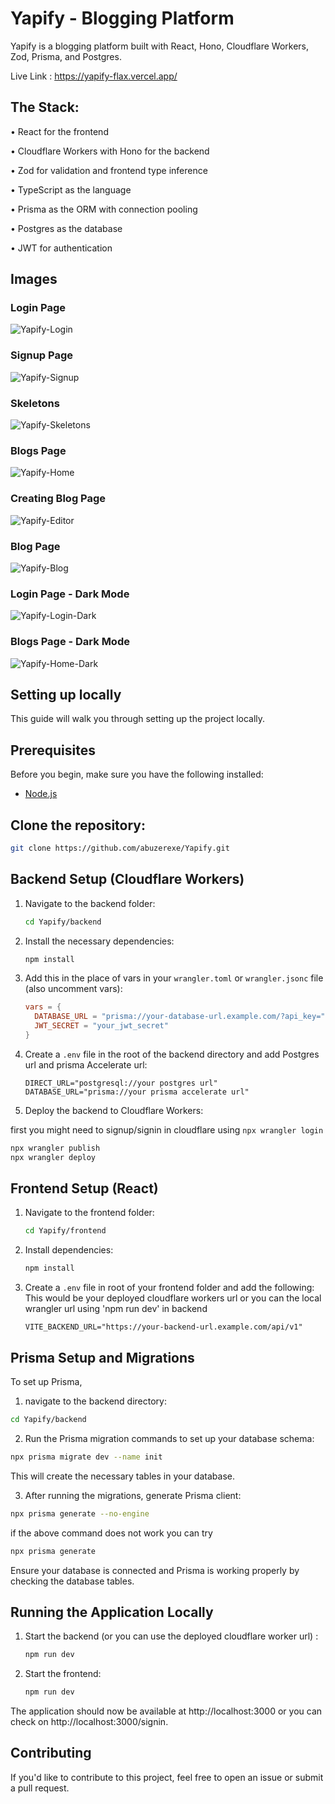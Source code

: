 # Yapify - Blogging Platform

Yapify is a blogging platform built with React, Hono, Cloudflare Workers, Zod, Prisma, and Postgres. 

Live Link : https://yapify-flax.vercel.app/

##  The Stack: 

 • React for the frontend

 • Cloudflare Workers with Hono for the backend

 • Zod for validation and frontend type inference

 • TypeScript as the language

 • Prisma as the ORM with connection pooling

 • Postgres as the database

 • JWT for authentication

## Images
### Login Page
![Yapify-Login](frontend/public/images/Yapify-Login.png)
### Signup Page
![Yapify-Signup](frontend/public/images/Yapify-Signup.png)
### Skeletons
![Yapify-Skeletons](frontend/public/images/Yapify-Skeletons.png)
### Blogs Page
![Yapify-Home](frontend/public/images/Yapify-Home.png)
### Creating Blog Page
![Yapify-Editor](frontend/public/images/Yapify-Editor.png)
### Blog Page
![Yapify-Blog](frontend/public/images/Yapify-Blog.png)
### Login Page - Dark Mode
![Yapify-Login-Dark](frontend/public/images/Yapify-Login-Dark.png)
### Blogs Page - Dark Mode
![Yapify-Home-Dark](frontend/public/images/Yapify-Home-Dark.png)



## Setting up locally

This guide will walk you through setting up the project locally.

## Prerequisites

Before you begin, make sure you have the following installed:

- [Node.js](https://nodejs.org/) 




## Clone the repository:

   ```bash
   git clone https://github.com/abuzerexe/Yapify.git
   ```

   
## Backend Setup (Cloudflare Workers)

1. Navigate to the backend folder:

   ```bash
   cd Yapify/backend
   ```

2. Install the necessary dependencies:

   ```bash
   npm install
   ```

3. Add this in the place of vars in your `wrangler.toml` or `wrangler.jsonc` file (also uncomment vars):

   ```toml
   vars = {
     DATABASE_URL = "prisma://your-database-url.example.com/?api_key=",
     JWT_SECRET = "your_jwt_secret"
   }
   ```

4. Create a `.env` file in the root of the backend directory and add Postgres url and prisma Accelerate url:

   ```env
   DIRECT_URL="postgresql://your postgres url"
   DATABASE_URL="prisma://your prisma accelerate url"
   ```

5. Deploy the backend to Cloudflare Workers:

  first you might need to signup/signin in cloudflare using `npx wrangler login` 

   ```bash
   npx wrangler publish
   npx wrangler deploy
   ```
   ## Frontend Setup (React)
   
1. Navigate to the frontend folder:

   ```bash
   cd Yapify/frontend
   ```
   
2. Install dependencies:
   ```bash
   npm install
   ```

3. Create a `.env` file in root of your frontend folder and add the following:
  This would be your deployed cloudflare workers url or you can the local wrangler url using 'npm run dev' in backend
   ```env
   VITE_BACKEND_URL="https://your-backend-url.example.com/api/v1"
   ```

## Prisma Setup and Migrations
To set up Prisma,

1. navigate to the backend directory:

```bash
cd Yapify/backend
```

2. Run the Prisma migration commands to set up your database schema:

```bash
npx prisma migrate dev --name init
```
This will create the necessary tables in your database.

3. After running the migrations, generate Prisma client:

```bash
npx prisma generate --no-engine 
```
if the above command does not work you can try 

```bash
npx prisma generate 
```
Ensure your database is connected and Prisma is working properly by checking the database tables.

## Running the Application Locally

1. Start the backend (or you can use the deployed cloudflare worker url) :

   ```bash
   npm run dev
   ```

2. Start the frontend:

   ```bash
   npm run dev
   ```

The application should now be available at http://localhost:3000 or you can check on http://localhost:3000/signin.


## Contributing

If you'd like to contribute to this project, feel free to open an issue or submit a pull request. 

